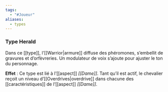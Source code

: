 ```yaml
---
tags:
  - "#Joueur"
aliases:
  - types
---
```

### Type Herald
Dans ce [[type]], l’[[Warrior|armure]] diffuse des phéromones, s’embellit de gravures et d’orfèvreries. Un modulateur de voix s’ajoute pour ajuster le ton du personnage.

**Effet** : Ce type est lié à l’[[aspect]] _[[Dame]]_. Tant qu’il est actif, le chevalier reçoit un niveau d’[[Overdrives|overdrive]] dans chacune des [[caractéristiques]] de l’[[aspect]] _[[Dame]]_.